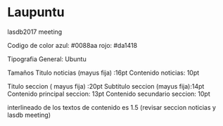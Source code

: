 # Laupuntu
lasdb2017 meeting

Codigo de color
azul: #0088aa
rojo: #da1418

Tipografia 
General:  Ubuntu

Tamaños
Titulo noticias (mayus fija) :16pt
Contenido noticias: 10pt

Titulo seccion ( mayus fija) :20pt
Subtitulo seccion (mayus fija):14pt
Contenido principal seccion: 13pt
Contenido secundario seccion: 10pt

interlineado de los textos de contenido es 1.5 
(revisar seccion noticias y lasdb meeting)





